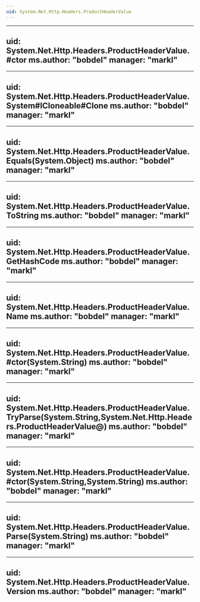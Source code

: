 ```yaml
---
uid: System.Net.Http.Headers.ProductHeaderValue
---
```


---
uid: System.Net.Http.Headers.ProductHeaderValue.#ctor
ms.author: "bobdel"
manager: "markl"
---

---
uid: System.Net.Http.Headers.ProductHeaderValue.System#ICloneable#Clone
ms.author: "bobdel"
manager: "markl"
---

---
uid: System.Net.Http.Headers.ProductHeaderValue.Equals(System.Object)
ms.author: "bobdel"
manager: "markl"
---

---
uid: System.Net.Http.Headers.ProductHeaderValue.ToString
ms.author: "bobdel"
manager: "markl"
---

---
uid: System.Net.Http.Headers.ProductHeaderValue.GetHashCode
ms.author: "bobdel"
manager: "markl"
---

---
uid: System.Net.Http.Headers.ProductHeaderValue.Name
ms.author: "bobdel"
manager: "markl"
---

---
uid: System.Net.Http.Headers.ProductHeaderValue.#ctor(System.String)
ms.author: "bobdel"
manager: "markl"
---

---
uid: System.Net.Http.Headers.ProductHeaderValue.TryParse(System.String,System.Net.Http.Headers.ProductHeaderValue@)
ms.author: "bobdel"
manager: "markl"
---

---
uid: System.Net.Http.Headers.ProductHeaderValue.#ctor(System.String,System.String)
ms.author: "bobdel"
manager: "markl"
---

---
uid: System.Net.Http.Headers.ProductHeaderValue.Parse(System.String)
ms.author: "bobdel"
manager: "markl"
---

---
uid: System.Net.Http.Headers.ProductHeaderValue.Version
ms.author: "bobdel"
manager: "markl"
---
